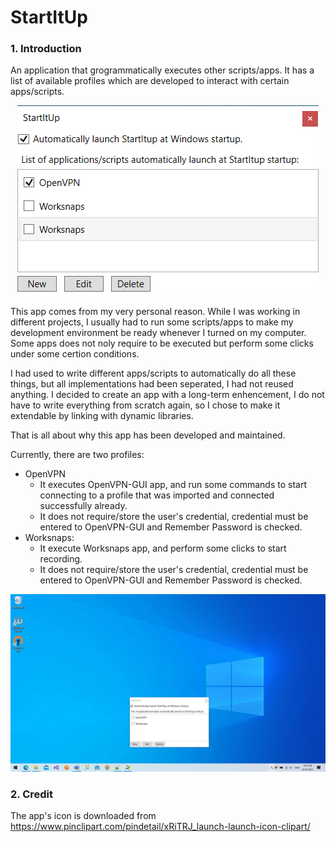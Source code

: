 # StartItUp

### 1. Introduction
An application that grogrammatically executes other scripts/apps.
It has a list of available profiles which are developed to interact with certain apps/scripts.

<p align="center">
    <img src="/Doc/Images/main.png" alt="Main App">
</p>

This app comes from my very personal reason. While I was working in different projects, I usually had to run some scripts/apps to make my development environment be ready whenever I turned on my computer.
Some apps does not noly require to be executed but perform some clicks under some certion conditions.

I had used to write different apps/scripts to automatically do all these things, but all implementations had been seperated, I had not reused anything.
I decided to create an app with a long-term enhencement, I do not have to write everything from scratch again, so I chose to make it extendable by linking with dynamic libraries.

That is all about why this app has been developed and maintained.

Currently, there are two profiles:
  - OpenVPN
      - It executes OpenVPN-GUI app, and run some commands to start connecting to a profile that was imported and connected successfully already.
      - It does not require/store the user's credential, credential must be entered to OpenVPN-GUI and Remember Password is checked.
  - Worksnaps:
      - It execute Worksnaps app, and perform some clicks to start recording.
      - It does not require/store the user's credential, credential must be entered to OpenVPN-GUI and Remember Password is checked.

<p align="center">
    <img src="/Doc/Images/demo.gif" alt="Demo OpenVPN">
</p>

### 2. Credit
The app's icon is downloaded from https://www.pinclipart.com/pindetail/xRiTRJ_launch-launch-icon-clipart/
